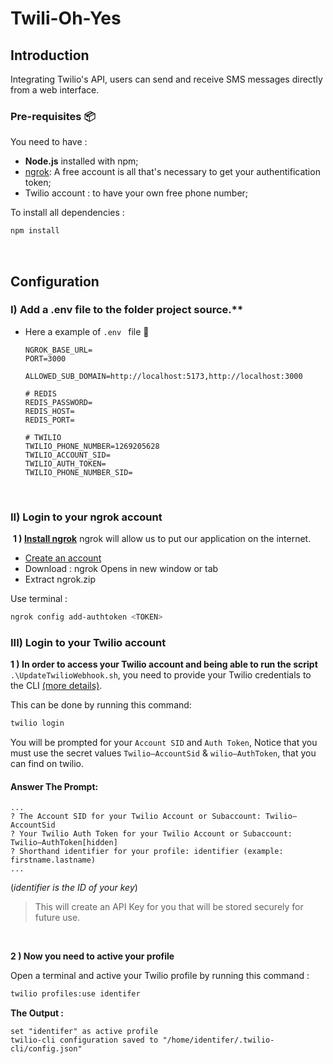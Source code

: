 # Twili-Oh-Yes 

## Introduction 
Integrating Twilio's API, users can send and receive SMS messages directly from a web interface. 


###  Pre-requisites :package:
You need to have :
* **Node.js** installed with npm;
* [ngrok](https://ngrok.com/download): A free account is all that's necessary to get your authentification token;
* Twilio account : to have your own free phone number;
‎ 

To install all dependencies :
```bash
npm install
``` 
‎
## Configuration 

### I) Add a .env file to the folder project source.**

- Here a example of `.env ` file 📄

    ```=
    NGROK_BASE_URL=
    PORT=3000

    ALLOWED_SUB_DOMAIN=http://localhost:5173,http://localhost:3000

    # REDIS
    REDIS_PASSWORD=
    REDIS_HOST=
    REDIS_PORT=

    # TWILIO
    TWILIO_PHONE_NUMBER=1269205628
    TWILIO_ACCOUNT_SID=
    TWILIO_AUTH_TOKEN=
    TWILIO_PHONE_NUMBER_SID=
    ```
‎ 
### II) Login to your ngrok account
‎ 
**1 ) [Install ngrok](https://ngrok.com/docs/getting-started/?os=linux)**
ngrok will allow us to put our application on the internet.

- [Create an account ](https://dashboard.ngrok.com/signup)
- Download : ngrok Opens in new window or tab
- Extract ngrok.zip

Use terminal :

```bash
ngrok config add-authtoken <TOKEN>
```

### III) Login to your Twilio account

**1 ) In order to access your Twilio account and being able to run the script** `.\UpdateTwilioWebhook.sh`, you need to provide your Twilio credentials to the CLI [(more details)](https://www.twilio.com/docs/twilio-cli/quickstart).

This can be done by running this command:
```bash
twilio login
```

You will be prompted for your `Account SID` and `Auth Token`, Notice that you must use the secret values `Twilio–AccountSid` & `wilio–AuthToken`, that you can find on twilio.

#### Answer The Prompt:
```
... 
? The Account SID for your Twilio Account or Subaccount: Twilio–AccountSid
? Your Twilio Auth Token for your Twilio Account or Subaccount: Twilio–AuthToken[hidden]
? Shorthand identifier for your profile: identifier (example: firstname.lastname)
...
```
(*identifier is the ID of your key*)

> This will create an API Key for you that will be stored securely for future use.

‎

**2 ) Now you need to active your profile**

Open a terminal and active your Twilio profile by running this command :
```bash
twilio profiles:use identifer
```

**The Output :**
```bash!
set "identifer" as active profile
twilio-cli configuration saved to "/home/identifer/.twilio-cli/config.json"

```
